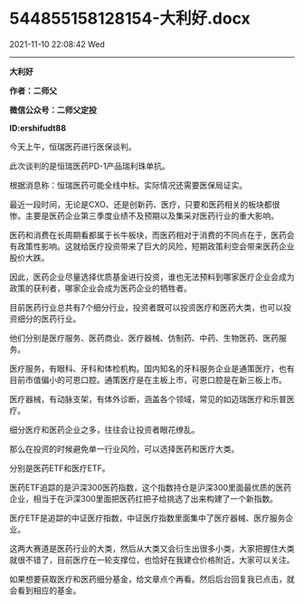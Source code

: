 # 544855158128154-大利好.docx

2021-11-10 22:08:42 Wed

----

__大利好__

__作者：二师父__

__微信公众号：二师父定投__

__ID:ershifudt88__

今天上午，恒瑞医药进行医保谈判。

此次谈判的是恒瑞医药PD\-1产品瑞利珠单抗。

根据消息称：恒瑞医药可能全线中标。实际情况还需要医保局证实。

最近一段时间，无论是CXO、还是创新药、医疗，只要和医药相关的板块都很惨。主要是医药企业第三季度业绩不及预期以及集采对医药行业的重大影响。

医药和消费在长周期看都属于长牛板块，而医药相对于消费的不同点在于，医药会有政策性影响。这就给医疗投资带来了巨大的风险，短期政策利空会带来医药企业股价大跌。

因此，医药企业尽量选择优质基金进行投资，谁也无法预料到哪家医疗企业会成为政策的获利者，哪家企业会成为医药企业的牺牲者。

目前医药行业总共有7个细分行业，投资者既可以投资医疗和医药大类，也可以投资细分的医药行业。

他们分别是医疗服务、医药商业、医疗器械、仿制药、中药、生物医药、医药服务。

医疗服务，有眼科、牙科和体检机构。国内知名的牙科服务企业是通策医疗，也有目前市值偏小的可恩口腔。通策医疗是在主板上市，可恩口腔是在新三板上市。

医疗器械，有动脉支架，有体外诊断，涵盖各个领域，常见的如迈瑞医疗和乐普医疗。

细分医疗和医药企业之多，往往会让投资者眼花缭乱。

那么在投资的时候避免单一行业风险，可以选择医药和医疗大类。

分别是医药ETF和医疗ETF。

医药ETF追踪的是沪深300医药指数，这个指数持仓是沪深300里面最优质的医药企业，相当于在沪深300里面把医药扛把子给挑选了出来构建了一个新指数。

医疗ETF是追踪的中证医疗指数，中证医疗指数里面集中了医疗器械、医疗服务企业。

这两大赛道是医药行业的大类，然后从大类又会衍生出很多小类，大家把握住大类就很不错了，目前医疗在一轮支撑位，也恰好在我建仓价格附近，大家可以关注。

如果想要获取医疗和医药细分基金，给文章点个再看。然后后台回复我已点击，就会看到相应的基金。

